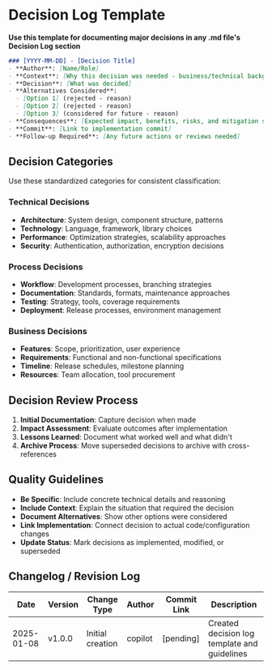 # Decision Log Template

**Use this template for documenting major decisions in any .md file's Decision Log section**

```markdown
### [YYYY-MM-DD] - [Decision Title]
- **Author**: [Name/Role]
- **Context**: [Why this decision was needed - business/technical background]
- **Decision**: [What was decided]
- **Alternatives Considered**: 
  - [Option 1] (rejected - reason)
  - [Option 2] (rejected - reason)
  - [Option 3] (considered for future - reason)
- **Consequences**: [Expected impact, benefits, risks, and mitigation strategies]
- **Commit**: [Link to implementation commit]
- **Follow-up Required**: [Any future actions or reviews needed]
```

## Decision Categories

Use these standardized categories for consistent classification:

### Technical Decisions
- **Architecture**: System design, component structure, patterns
- **Technology**: Language, framework, library choices
- **Performance**: Optimization strategies, scalability approaches
- **Security**: Authentication, authorization, encryption decisions

### Process Decisions  
- **Workflow**: Development processes, branching strategies
- **Documentation**: Standards, formats, maintenance approaches
- **Testing**: Strategy, tools, coverage requirements
- **Deployment**: Release processes, environment management

### Business Decisions
- **Features**: Scope, prioritization, user experience
- **Requirements**: Functional and non-functional specifications
- **Timeline**: Release schedules, milestone planning
- **Resources**: Team allocation, tool procurement

## Decision Review Process

1. **Initial Documentation**: Capture decision when made
2. **Impact Assessment**: Evaluate outcomes after implementation
3. **Lessons Learned**: Document what worked well and what didn't
4. **Archive Process**: Move superseded decisions to archive with cross-references

## Quality Guidelines

- **Be Specific**: Include concrete technical details and reasoning
- **Include Context**: Explain the situation that required the decision
- **Document Alternatives**: Show other options were considered
- **Link Implementation**: Connect decision to actual code/configuration changes
- **Update Status**: Mark decisions as implemented, modified, or superseded

## Changelog / Revision Log

| Date       | Version | Change Type        | Author     | Commit Link | Description                    |
|------------|---------|--------------------|------------|-------------|--------------------------------|
| 2025-01-08 | v1.0.0  | Initial creation   | copilot    | [pending]   | Created decision log template and guidelines |